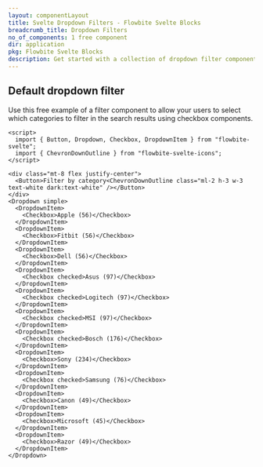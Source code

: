 ```yaml
---
layout: componentLayout
title: Svelte Dropdown Filters - Flowbite Svelte Blocks
breadcrumb_title: Dropdown Filters
no_of_components: 1 free component
dir: application
pkg: Flowbite Svelte Blocks
description: Get started with a collection of dropdown filter components to allow users to query through search results by filtering categories, date ranges, keywords, and more.
---
```


## Default dropdown filter

Use this free example of a filter component to allow your users to select which categories to filter in the search results using checkbox components.

```svelte example class="flex justify-center items-start h-[40rem]"
<script>
  import { Button, Dropdown, Checkbox, DropdownItem } from "flowbite-svelte";
  import { ChevronDownOutline } from "flowbite-svelte-icons";
</script>

<div class="mt-8 flex justify-center">
  <Button>Filter by category<ChevronDownOutline class="ml-2 h-3 w-3 text-white dark:text-white" /></Button>
</div>
<Dropdown simple>
  <DropdownItem>
    <Checkbox>Apple (56)</Checkbox>
  </DropdownItem>
  <DropdownItem>
    <Checkbox>Fitbit (56)</Checkbox>
  </DropdownItem>
  <DropdownItem>
    <Checkbox>Dell (56)</Checkbox>
  </DropdownItem>
  <DropdownItem>
    <Checkbox checked>Asus (97)</Checkbox>
  </DropdownItem>
  <DropdownItem>
    <Checkbox checked>Logitech (97)</Checkbox>
  </DropdownItem>
  <DropdownItem>
    <Checkbox checked>MSI (97)</Checkbox>
  </DropdownItem>
  <DropdownItem>
    <Checkbox checked>Bosch (176)</Checkbox>
  </DropdownItem>
  <DropdownItem>
    <Checkbox>Sony (234)</Checkbox>
  </DropdownItem>
  <DropdownItem>
    <Checkbox checked>Samsung (76)</Checkbox>
  </DropdownItem>
  <DropdownItem>
    <Checkbox>Canon (49)</Checkbox>
  </DropdownItem>
  <DropdownItem>
    <Checkbox>Microsoft (45)</Checkbox>
  </DropdownItem>
  <DropdownItem>
    <Checkbox>Razor (49)</Checkbox>
  </DropdownItem>
</Dropdown>
```
